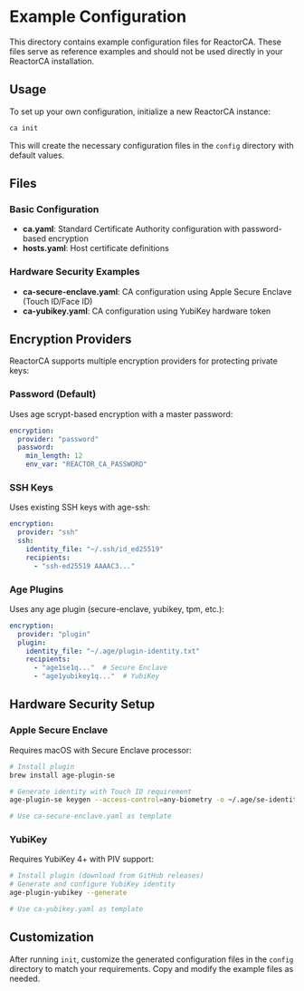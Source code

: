 # Example Configuration

This directory contains example configuration files for ReactorCA. These files serve as reference examples and should not be used directly in your ReactorCA installation.

## Usage

To set up your own configuration, initialize a new ReactorCA instance:

```bash
ca init
```

This will create the necessary configuration files in the `config` directory with default values.

## Files

### Basic Configuration
- **ca.yaml**: Standard Certificate Authority configuration with password-based encryption
- **hosts.yaml**: Host certificate definitions

### Hardware Security Examples
- **ca-secure-enclave.yaml**: CA configuration using Apple Secure Enclave (Touch ID/Face ID)
- **ca-yubikey.yaml**: CA configuration using YubiKey hardware token

## Encryption Providers

ReactorCA supports multiple encryption providers for protecting private keys:

### Password (Default)
Uses age scrypt-based encryption with a master password:
```yaml
encryption:
  provider: "password"
  password:
    min_length: 12
    env_var: "REACTOR_CA_PASSWORD"
```

### SSH Keys
Uses existing SSH keys with age-ssh:
```yaml
encryption:
  provider: "ssh"
  ssh:
    identity_file: "~/.ssh/id_ed25519"
    recipients:
      - "ssh-ed25519 AAAAC3..."
```

### Age Plugins
Uses any age plugin (secure-enclave, yubikey, tpm, etc.):
```yaml
encryption:
  provider: "plugin"
  plugin:
    identity_file: "~/.age/plugin-identity.txt"
    recipients:
      - "age1se1q..."  # Secure Enclave
      - "age1yubikey1q..."  # YubiKey
```

## Hardware Security Setup

### Apple Secure Enclave
Requires macOS with Secure Enclave processor:
```bash
# Install plugin
brew install age-plugin-se

# Generate identity with Touch ID requirement
age-plugin-se keygen --access-control=any-biometry -o ~/.age/se-identity.txt

# Use ca-secure-enclave.yaml as template
```

### YubiKey
Requires YubiKey 4+ with PIV support:
```bash
# Install plugin (download from GitHub releases)
# Generate and configure YubiKey identity
age-plugin-yubikey --generate

# Use ca-yubikey.yaml as template
```

## Customization

After running `init`, customize the generated configuration files in the `config` directory to match your requirements. Copy and modify the example files as needed.
